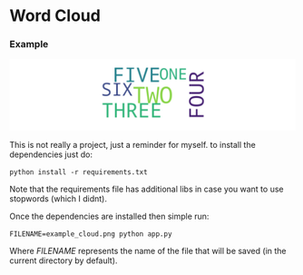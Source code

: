 # Word Cloud

### Example

![workout query](/images/example_cloud.png)

This is not really a project, just a reminder for myself.
to install the dependencies just do:

```shell script
python install -r requirements.txt
```

Note that the requirements file has additional libs in case you want to use stopwords (which I didnt).

Once the dependencies are installed then simple run:

```shell script
FILENAME=example_cloud.png python app.py
```

Where *FILENAME* represents the name of the file that will be saved (in the current directory by default).


 